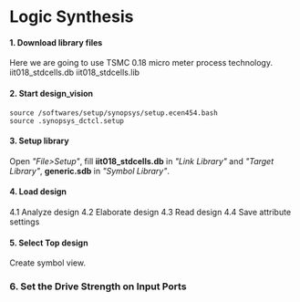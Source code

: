 # Logic Synthesis
#### 1. Download library files

Here we are going to use TSMC 0.18 micro meter process technology.
iit018_stdcells.db
iit018_stdcells.lib

#### 2. Start design_vision
```
source /softwares/setup/synopsys/setup.ecen454.bash
source .synopsys_dctcl.setup
```
#### 3. Setup library

Open *"File>Setup"*, fill **iit018_stdcells.db** in *"Link Library"* and *"Target Library"*, **generic.sdb** in *"Symbol Library"*.

#### 4. Load design
  4.1 Analyze design
  4.2 Elaborate design
  4.3 Read design
  4.4 Save attribute settings
  
#### 5. Select Top design

Create symbol view.

### 6. Set the Drive Strength on Input Ports

